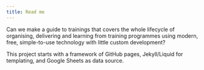 ```yaml
---
title: Read me
---
```


Can we make a guide to trainings that covers the whole lifecycle of organising, delivering and learning from training programmes using modern, free, simple-to-use technology with little custom development?

This project starts with a framework of GitHub pages, Jekyll/Liquid for templating, and Google Sheets as data source.

